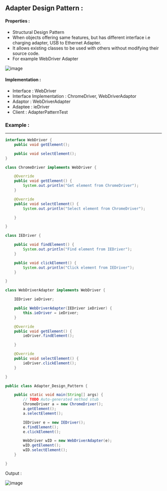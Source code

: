 ## Adapter Design Pattern :

#### Properties :

- Structural Design Pattern
- When objects offering same features, but has different interface i.e charging adapter, USB to Ethernet Adapter.
- It allows existing classes to be used with others without modifying their source code. 
- For example WebDriver Adapter

![image](https://user-images.githubusercontent.com/23376002/177483671-ef461f1d-4ea3-4c4a-9932-7031a69475df.png)


#### Implementation :

- Interface : WebDriver
- Interface Implementation : ChromeDriver, WebDriverAdaptor
- Adaptor : WebDriverAdapter
- Adaptee : ieDriver
- Client : AdapterPatternTest


### Example :

---------------------------------------------------------------------------------------------------------------


```java
interface WebDriver {
	public void getElement();

	public void selectElement();
}

class ChromeDriver implements WebDriver {

	@Override
	public void getElement() {
		System.out.println("Get element from ChromeDriver");
	}

	@Override
	public void selectElement() {
		System.out.println("Select element from ChromeDriver");

	}

}

class IEDriver {

	public void findElement() {
		System.out.println("Find element from IEDriver");
	}

	public void clickElement() {
		System.out.println("Click element from IEDriver");
	}

}

class WebDriverAdapter implements WebDriver {

	IEDriver ieDriver;

	public WebDriverAdapter(IEDriver ieDriver) {
		this.ieDriver = ieDriver;
	}

	@Override
	public void getElement() {
		ieDriver.findElement();

	}

	@Override
	public void selectElement() {
		ieDriver.clickElement();
	}

}

public class Adapter_Design_Pattern {

	public static void main(String[] args) {
		// TODO Auto-generated method stub
		ChromeDriver a = new ChromeDriver();
		a.getElement();
		a.selectElement();

		IEDriver e = new IEDriver();
		e.findElement();
		e.clickElement();

		WebDriver wID = new WebDriverAdapter(e);
		wID.getElement();
		wID.selectElement();
	}

}

```

Output :

![image](https://user-images.githubusercontent.com/23376002/177573238-9647c6d7-b9f7-41ad-977c-6dbd4f14b53d.png)




